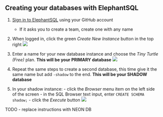## Creating your databases with ElephantSQL

1. [Sign in to ElephantSQL](https://customer.elephantsql.com/login) using your GitHub account

   - If it asks you to create a team, create one with any name

2. When logged in, click the green _Create New Instance_ button in the top right
   ![](./assets/db-setup/1.PNG)

3. Enter a name for your new database instance and choose the _Tiny Turtle (Free)_ plan. **This will be your PRIMARY database**
   ![](./assets/db-setup/2.PNG)

4. Repeat the same steps to create a second database, this time give it the same name but add `-shadow` to the end. **This will be your SHADOW database**

5. In your shadow instance: - click the _Browser_ menu item on the left side of the screen - in the SQL Browser text input, enter `CREATE SCHEMA shadow;` - click the _Execute_ button
   ![](./assets/db-setup/3.PNG)

TODO - replace instructions with NEON DB
